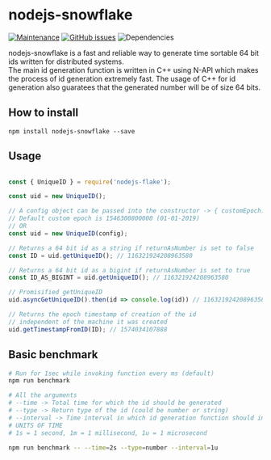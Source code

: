 # nodejs-snowflake

[![Maintenance](https://img.shields.io/badge/Maintained%3F-yes-green.svg)](https://gitHub.com/utkarsh-pro/nodejs-snowflake/graphs/commit-activity)
[![GitHub issues](https://img.shields.io/github/issues/utkarsh-pro/nodejs-snowflake.svg)](https://gitHub.com/utkarsh-pro/nodejs-snowflake/issues/)
![Dependencies](https://img.shields.io/david/utkarsh-pro/nodejs-snowflake)

nodejs-snowflake is a fast and reliable way to generate time sortable 64 bit ids written for distributed systems.  
The main id generation function is written in C++ using N-API which makes the process of id generation extremely fast. The usage of C++
for id generation also guaratees that the generated number will be of size 64 bits.

## How to install

```
npm install nodejs-snowflake --save
```

## Usage
```javascript

const { UniqueID } = require('nodejs-flake');

const uid = new UniqueID(); 

// A config object can be passed into the constructor -> { customEpoch: some_value, returnAsNumber: true | false }
// Default custom epoch is 1546300800000 (01-01-2019)
// OR
const uid = new UniqueID(config);

// Returns a 64 bit id as a string if returnAsNumber is set to false
const ID = uid.getUniqueID(); // 116321924208963580

// Returns a 64 bit id as a bigint if returnAsNumber is set to true
const ID_AS_BIGINT = uid.getUniqueID(); // 116321924208963580

// Promisified getUniqueID
uid.asyncGetUniqueID().then(id => console.log(id)) // 116321924208963580

// Returns the epoch timestamp of creation of the id 
// independent of the machine it was created
uid.getTimestampFromID(ID); // 1574034107888


```

## Basic benchmark
```bash
# Run for 1sec while invoking function every ms (default)
npm run benchmark 

# All the arguments
# --time -> Total time for which the id should be generated
# --type -> Return type of the id (could be number or string)
# --interval -> Time interval in which id generation function should invoked
# UNITS OF TIME
# 1s = 1 second, 1m = 1 millisecond, 1u = 1 microsecond

npm run benchmark -- --time=2s --type=number --interval=1u

```
